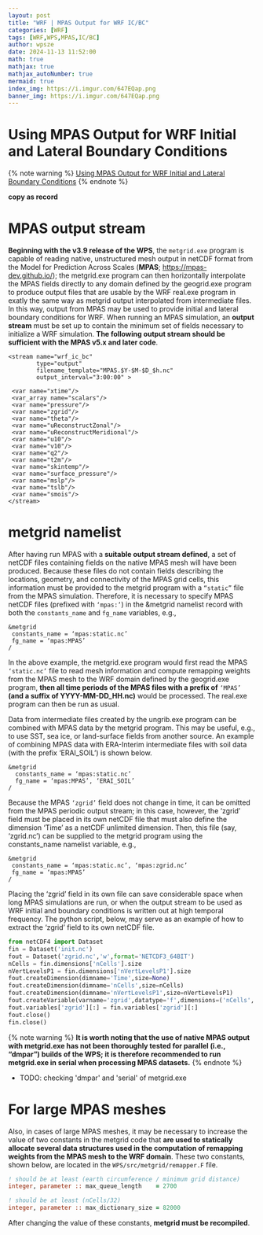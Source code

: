 ```yaml
---
layout: post
title: "WRF | MPAS Output for WRF IC/BC"
categories: [WRF]
tags: [WRF,WPS,MPAS,IC/BC]
author: wpsze
date: 2024-11-13 11:52:00
math: true
mathjax: true
mathjax_autoNumber: true
mermaid: true
index_img: https://i.imgur.com/647EQap.png
banner_img: https://i.imgur.com/647EQap.png
---
```


# Using MPAS Output for WRF Initial and Lateral Boundary Conditions 

{% note warning %}
[Using MPAS Output for WRF Initial and Lateral Boundary Conditions](https://www2.mmm.ucar.edu/wrf/users/docs/user_guide_v4/v4.2/users_guide_chap3.html#_Using_MPAS_Output)
{% endnote %}

**copy as record**


# MPAS output stream

**Beginning with the v3.9 release of the WPS**, the `metgrid.exe` program is capable of reading native, unstructured mesh output in netCDF format from the Model for Prediction Across Scales (**MPAS**; <https://mpas-dev.github.io/>); the metgrid.exe program can then horizontally interpolate the MPAS fields directly to any domain defined by the geogrid.exe program to produce output files that are usable by the WRF real.exe program in exatly the same way as metgrid output interpolated from intermediate files. In this way, output from MPAS may be used to provide initial and lateral boundary conditions for WRF. When running an MPAS simulation, an **output stream** must be set up to contain the minimum set of fields necessary to initialize a WRF simulation. **The following output stream should be sufficient with the MPAS v5.x and later code**. 

```namelist
<stream name="wrf_ic_bc"
        type="output"
        filename_template="MPAS.$Y-$M-$D_$h.nc"
        output_interval="3:00:00" >

 <var name="xtime"/>
 <var_array name="scalars"/>
 <var name="pressure"/>
 <var name="zgrid"/>
 <var name="theta"/>
 <var name="uReconstructZonal"/>
 <var name="uReconstructMeridional"/>
 <var name="u10"/>
 <var name="v10"/>
 <var name="q2"/>
 <var name="t2m"/>
 <var name="skintemp"/>
 <var name="surface_pressure"/>
 <var name="mslp"/>
 <var name="tslb"/>
 <var name="smois"/>
</stream>
```

# metgrid namelist

After having run MPAS with a **suitable output stream defined**, a set of netCDF files containing fields on the native MPAS mesh will have been produced. Because these files do not contain fields describing the locations, geometry, and connectivity of the MPAS grid cells, this information must be provided to the metgrid program with a `“static”` file from the MPAS simulation. Therefore, it is necessary to specify MPAS netCDF files (prefixed with `‘mpas:’`) in the &metgrid namelist record with both the `constants_name` and `fg_name` variables, e.g.,

```namelist
&metgrid
 constants_name = ‘mpas:static.nc’
 fg_name = ‘mpas:MPAS’
/
```

In the above example, the metgrid.exe program would first read the MPAS `‘static.nc’` file to read mesh information and compute remapping weights from the MPAS mesh to the WRF domain defined by the geogrid.exe program, **then all time periods of the MPAS files with a prefix of** `‘MPAS’` **(and a suffix of YYYY-MM-DD_HH.nc)** would be processed. The real.exe program can then be run as usual.

Data from intermediate files created by the ungrib.exe program can be combined with MPAS data by the metgrid program. This may be useful, e.g., to use SST, sea ice, or land-surface fields from another source. An example of combining MPAS data with ERA-Interim intermediate files with soil data (with the prefix ‘ERAI_SOIL’) is shown below.

```namelist
&metgrid
  constants_name = ‘mpas:static.nc’
  fg_name = ‘mpas:MPAS’, ‘ERAI_SOIL’
/
```

Because the MPAS `‘zgrid’` field does not change in time, it can be omitted from the MPAS periodic output stream; in this case, however, the ‘zgrid’ field must be placed in its own netCDF file that must also define the dimension ‘Time’ as a netCDF unlimited dimension. Then, this file (say, ‘zgrid.nc’) can be supplied to the metgrid program using the constants_name namelist variable, e.g.,

```namelist
&metgrid
 constants_name = ‘mpas:static.nc’, ‘mpas:zgrid.nc’
 fg_name = ‘mpas:MPAS’
/
```

Placing the ‘zgrid’ field in its own file can save considerable space when long MPAS simulations are run, or when the output stream to be used as WRF initial and boundary conditions is written out at high temporal frequency. The python script, below, may serve as an example of how to extract the ‘zgrid’ field to its own netCDF file.

```python
from netCDF4 import Dataset
fin = Dataset('init.nc')
fout = Dataset('zgrid.nc','w',format='NETCDF3_64BIT')
nCells = fin.dimensions['nCells'].size
nVertLevelsP1 = fin.dimensions['nVertLevelsP1'].size
fout.createDimension(dimname='Time',size=None)
fout.createDimension(dimname='nCells',size=nCells)
fout.createDimension(dimname='nVertLevelsP1',size=nVertLevelsP1)
fout.createVariable(varname='zgrid',datatype='f',dimensions=('nCells', 'nVertLevelsP1'))
fout.variables['zgrid'][:] = fin.variables['zgrid'][:]
fout.close()
fin.close()
```

{% note warning %}
**It is worth noting that the use of native MPAS output with metgrid.exe has not been thoroughly tested for parallel (i.e., “dmpar”) builds of the WPS; it is therefore recommended to run metgrid.exe in serial when processing MPAS datasets.**
{% endnote %}

- TODO: checking 'dmpar' and 'serial' of metgrid.exe

# For large MPAS meshes

Also, in cases of large MPAS meshes, it may be necessary to increase the value of two constants in the metgrid code that **are used to statically allocate several data structures used in the computation of remapping weights from the MPAS mesh to the WRF domain**. These two constants, shown below, are located in the `WPS/src/metgrid/remapper.F` file.

```fortran
! should be at least (earth circumference / minimum grid distance)
integer, parameter :: max_queue_length    = 2700

! should be at least (nCells/32)
integer, parameter :: max_dictionary_size = 82000  
```

After changing the value of these constants, **metgrid must be recompiled**.
